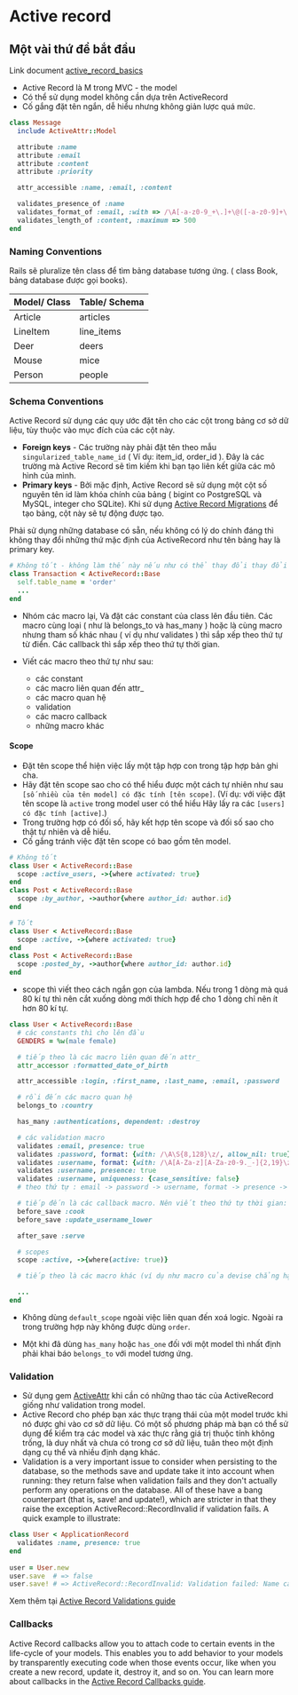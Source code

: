 # Active record 

## Một vài thứ để bắt đầu
Link document [active_record_basics](https://github.com/cgriego/active_attr)
* Active Record là M trong MVC - the model 
* Có thể sử dụng model không cần dựa trên ActiveRecord
* Cố gắng đặt tên ngắn, dễ hiểu nhưng không giản lược quá mức.

```ruby
class Message
  include ActiveAttr::Model

  attribute :name
  attribute :email
  attribute :content
  attribute :priority

  attr_accessible :name, :email, :content

  validates_presence_of :name
  validates_format_of :email, :with => /\A[-a-z0-9_+\.]+\@([-a-z0-9]+\.)+[a-z0-9]{2,4}\z/i
  validates_length_of :content, :maximum => 500
end
```
### Naming Conventions 
Rails sẽ pluralize tên class để tìm bảng database tương ứng. ( class Book, bảng database được gọi books).

| Model/ Class  | Table/ Schema |
| --- | --- |
| Article  | articles  |
| LineItem  | line_items  |
| Deer | deers |
| Mouse | mice |
| Person | people |

### Schema Conventions
Active Record sử dụng các quy ước đặt tên cho các cột trong bảng cơ sở dữ liệu, tùy thuộc vào mục đích của các cột này.

* __Foreign keys__ - Các trường này phải đặt tên theo mẫu `singularized_table_name_id` ( Ví dụ: item_id, order_id ). Đây là các trường mà Active Record sẽ tìm kiếm khi bạn tạo liên kết giữa các mô hình của mình.  
* __Primary keys__ - Bởi mặc định, Active Record sẽ sử dụng một cột số nguyên tên id làm khóa chính của bảng ( bigint co PostgreSQL và MySQL, integer cho SQLite). Khi sử dụng [Active Record Migrations](https://guides.rubyonrails.org/active_record_migrations.html) để tạo bảng, cột này sẽ tự động được tạo.

Phải sử dụng những database có sẵn, nếu không có lý do chính đáng thì không thay đổi những thứ mặc định của ActiveRecord như tên bảng hay là primary key.

```ruby
# Không tốt - không làm thế này nếu như có thể thay đổi thay đổi schema
class Transaction < ActiveRecord::Base
  self.table_name = 'order'
  ...
end
```

* Nhóm các macro lại, Và đặt các constant của class lên đầu tiên. Các macro cùng loại ( như là belongs_to và has_many ) hoặc là cùng macro nhưng tham số khác nhau ( ví dụ như validates ) thì sắp xếp theo thứ tự từ điển. Các callback thì sắp xếp theo thứ tự thời gian.

* Viết các macro theo thứ tự như sau:
  * các constant
  * các macro liên quan đến attr_
  * các macro quan hệ
  * validation
  * các macro callback
  * những macro khác

#### Scope
* Đặt tên scope thể hiện việc lấy một tập hợp con trong tập hợp bản ghi cha. 
* Hãy đặt tên scope sao cho có thể hiểu được một cách tự nhiên như sau 
`[số nhiều của tên model] có đặc tính [tên scope]`. 
(Ví dụ: với việc đặt tên scope là `active` trong model user có thể hiểu 
            Hãy lấy ra các `[users] có đặc tính [active]`.)
* Trong trường hợp có đối số, hãy kết hợp tên scope và đối số sao cho thật tự nhiên và dễ hiểu. 
* Cố gắng tránh việc đặt tên scope có bao gồm tên model. 

```ruby
# Không tốt
class User < ActiveRecord::Base
  scope :active_users, ->{where activated: true}
end
class Post < ActiveRecord::Base
  scope :by_author, ->author{where author_id: author.id}
end

# Tốt
class User < ActiveRecord::Base
  scope :active, ->{where activated: true}
end
class Post < ActiveRecord::Base
  scope :posted_by, ->author{where author_id: author.id}
end
```

* scope thì viết theo cách ngắn gọn của lambda. Nếu trong 1 dòng mà quá 80 kí tự thì nên cắt xuống dòng mới thích hợp để cho 1 dòng chỉ nên ít hơn 80 kí tự.

```ruby
class User < ActiveRecord::Base
  # các constants thì cho lên đầu
  GENDERS = %w(male female)

  # tiếp theo là các macro liên quan đến attr_
  attr_accessor :formatted_date_of_birth

  attr_accessible :login, :first_name, :last_name, :email, :password

  # rồi đến các macro quan hệ
  belongs_to :country

  has_many :authentications, dependent: :destroy

  # các validation macro
  validates :email, presence: true
  validates :password, format: {with: /\A\S{8,128}\z/, allow_nil: true}
  validates :username, format: {with: /\A[A-Za-z][A-Za-z0-9._-]{2,19}\z/}
  validates :username, presence: true
  validates :username, uniqueness: {case_sensitive: false}
  # theo thứ tự : email -> password -> username, format -> presence -> uniqueness

  # tiếp đến là các callback macro. Nên viết theo thứ tự thời gian: before -> after
  before_save :cook
  before_save :update_username_lower

  after_save :serve

  # scopes
  scope :active, ->{where(active: true)}

  # tiếp theo là các macro khác (ví dụ như macro của devise chẳng hạn)

  ...
end
```

* Không dùng ``` default_scope ``` ngoài việc liên quan đến xoá logic. Ngoài ra trong trường hợp này không được dùng ``` order ```.

* Một khi đã dùng `has_many` hoặc `has_one` đối với một model thì nhất định phải khai báo `belongs_to` với model tương ứng.

### Validation 
* Sử dụng gem [ActiveAttr](https://github.com/cgriego/active_attr) khi cần có những thao tác của ActiveRecord giống như validation trong model.
* Active Record cho phép bạn xác thực trạng thái của một model trước khi nó được ghi vào cơ sở dữ liệu. Có một số phương pháp mà bạn có thể sử dụng để kiểm tra các model và xác thực rằng giá trị thuộc tính không trống, là duy nhất và chưa có trong cơ sở dữ liệu, tuân theo một định dạng cụ thể và nhiều định dạng khác.
* Validation is a very important issue to consider when persisting to the database, so the methods save and update take it into account when running: they return false when validation fails and they don't actually perform any operations on the database. All of these have a bang counterpart (that is, save! and update!), which are stricter in that they raise the exception ActiveRecord::RecordInvalid if validation fails. A quick example to illustrate:

```ruby
class User < ApplicationRecord
  validates :name, presence: true
end
 
user = User.new
user.save  # => false
user.save! # => ActiveRecord::RecordInvalid: Validation failed: Name can't be blank
```
Xem thêm tại [Active Record Validations guide](https://guides.rubyonrails.org/active_record_validations.html)


### Callbacks
Active Record callbacks allow you to attach code to certain events in the life-cycle of your models. This enables you to add behavior to your models by transparently executing code when those events occur, like when you create a new record, update it, destroy it, and so on. You can learn more about callbacks in the [Active Record Callbacks guide](https://guides.rubyonrails.org/active_record_callbacks.html).